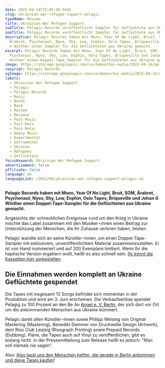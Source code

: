```yaml
---
date: 2022-04-14T15:03:50.544Z
slug: ukrainian-war-refugee-support-pelagic
typeName: Review
title: Ukrainian War Refugee Support
subTitle: Pelagic Records veröffentlicht Sampler für Geflüchtete aus Ukraine
seoTitle: Pelagic Records veröffentlicht Sampler für Geflüchtete aus Ukraine
description: Pelagic Records haben mit Mono, Year Of No Light, Bruit, SOM,
  Årabrot, Psychonaut, Nyos, Shy, Low, Enphin, Oslo Tapes, Briqueville und Johan
  G Winther einen Sampler für die Geflüchteten aus Ukraine gemacht.
excerpt: Pelagic Records haben mit Mono, Year Of No Light, Bruit, SOM, Årabrot,
  Psychonaut, Nyos, Shy, Low, Enphin, Oslo Tapes, Briqueville und Johan G
  Winther einen Doppel-Tape-Sampler für die Geflüchteten aus Ukraine gemacht.
image: https://storage.googleapis.com/cardamonchai-media/2022-04-14/pelagic-ukraine-jpeg-imagine-d8d8d8_9fa08e_701_800/640.webp
copyrigt: Pelagic Records
ogImage: https://storage.googleapis.com/cardamonchai-media/2022-04-14/ukrainian-war-refugee-support-pelagic-fb-png-imagine-e8f8f8_9aa286_1200_628/640.webp
labels:
  - Ukrainian War Refugee Support
  - Pelagic
  - Pelagic Records
  - Music
  - Bands
  - Band
  - Review
  - Reviews
  - Post-Music
  - Post-Rock
  - Post-Metal
  - Heavy Music
  - Experimental
  - Intrumental
  - Ukraine
  - Refugees
  - Geflüchtete
focusKeyword: Ukrainian War Refugee Support
advertisement: false
affiliate: false
language: de
languageLink: /2022/04/ukrainian-war-refugee-support-pelagic-en
---
```

**Pelagic Records haben mit Mono, Year Of No Light, Bruit, SOM, Årabrot, Psychonaut, Nyos, Shy, Low, Enphin, Oslo Tapes, Briqueville und Johan G Winther einen Doppel-Tape-Sampler für die Geflüchteten aus Ukraine gemacht.**

Angesichts der schrecklichen Ereignisse rund um den Krieg in Ukraine möchte das Label zusammen mit den Musiker⋆innen einen Beitrag zur Unterstützung der Menschen, die ihr Zuhause verloren haben, leisten.

Pelagic wandte sich an seine Künstler⋆innen, um einen Doppel-Tape-Sampler mit exklusivem, unveröffentlichtem Material zusammenzustellen. Er ist von Hand nummeriert und auf 200 Exemplare limitiert. Wenn Ihr die haptische Version ergattern wollt, heißt es also schnell sein. [Ihr könnt die Kassetten hier vorbestellen](https://pelagic-records.com/product/pelagic-records-ukrainian-war-refugee-support-a-pelagic-compilation-2xtape/).

## Die Einnahmen werden komplett an Ukraine Geflüchtete gespendet

Die Tapes mit insgesamt 13 Songs befindet sich momentan in der Produktion und wird am 3. Juni erscheinen. Die Verkaufserlöse spendet Pelagig zu 100 Prozent an den Be An [Angel e. V. Berlin](https://beanangel.direct/en/), der sich dort vor Ort um die ankommenden Menschen aus Ukraine kümmert.

Pelagic dankt allen Künstler⋆innen sowie Philipp Welsing von Original Mastering (Mastering), Benedikt Demmer von Druckwelle Design (Artwork), dem Riso Club Leipzig (Risograph Printing) sowie Prepaid Records (Dubbing). Pläne, die Tapes auch auf Vinyl zu veröffentlichen, gibt es bislang nicht. In der Pressemitteilung zum Release heißt es jedoch: "Man soll niemals nie sagen".

Also: [Also lasst uns den Menschen helfen, die gerade in Berlin ankommen und diese Tapes kaufen](https://pelagic-records.com/product/pelagic-records-ukrainian-war-refugee-support-a-pelagic-compilation-2xtape/)!

